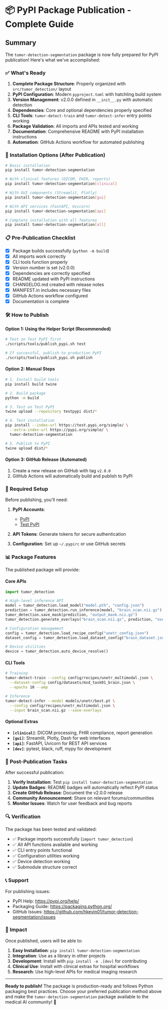 # 📦 PyPI Package Publication - Complete Guide

## Summary

The `tumor-detection-segmentation` package is now fully prepared for PyPI publication! Here's what we've accomplished:

### ✅ What's Ready

1. **Complete Package Structure**: Properly organized with `src/tumor_detection/` layout
2. **PyPI Configuration**: Modern `pyproject.toml` with hatchling build system
3. **Version Management**: v2.0.0 defined in `__init__.py` with automatic detection
4. **Dependencies**: Core and optional dependencies properly specified
5. **CLI Tools**: `tumor-detect-train` and `tumor-detect-infer` entry points working
6. **Package Validation**: All imports and APIs tested and working
7. **Documentation**: Comprehensive README with PyPI installation instructions
8. **Automation**: GitHub Actions workflow for automated publishing

### 🚀 Installation Options (After Publication)

```bash
# Basic installation
pip install tumor-detection-segmentation

# With clinical features (DICOM, FHIR, reports)
pip install tumor-detection-segmentation[clinical]

# With GUI components (Streamlit, Plotly)
pip install tumor-detection-segmentation[gui]

# With API services (FastAPI, Uvicorn)
pip install tumor-detection-segmentation[api]

# Complete installation with all features
pip install tumor-detection-segmentation[all]
```

### 📋 Pre-Publication Checklist

- [x] Package builds successfully (`python -m build`)
- [x] All imports work correctly
- [x] CLI tools function properly
- [x] Version number is set (v2.0.0)
- [x] Dependencies are correctly specified
- [x] README updated with PyPI instructions
- [x] CHANGELOG.md created with release notes
- [x] MANIFEST.in includes necessary files
- [x] GitHub Actions workflow configured
- [x] Documentation is complete

### 🛠️ How to Publish

#### Option 1: Using the Helper Script (Recommended)

```bash
# Test on Test PyPI first
./scripts/tools/publish_pypi.sh test

# If successful, publish to production PyPI
./scripts/tools/publish_pypi.sh publish
```

#### Option 2: Manual Steps

```bash
# 1. Install build tools
pip install build twine

# 2. Build package
python -m build

# 3. Test on Test PyPI
twine upload --repository testpypi dist/*

# 4. Test installation
pip install --index-url https://test.pypi.org/simple/ \
  --extra-index-url https://pypi.org/simple/ \
  tumor-detection-segmentation

# 5. Publish to PyPI
twine upload dist/*
```

#### Option 3: GitHub Release (Automated)

1. Create a new release on GitHub with tag `v2.0.0`
2. GitHub Actions will automatically build and publish to PyPI

### 🔧 Required Setup

Before publishing, you'll need:

1. **PyPI Accounts**:
   - [PyPI](https://pypi.org/account/register/)
   - [Test PyPI](https://test.pypi.org/account/register/)

2. **API Tokens**: Generate tokens for secure authentication

3. **Configuration**: Set up `~/.pypirc` or use GitHub secrets

### 📊 Package Features

The published package will provide:

#### Core APIs
```python
import tumor_detection

# High-level inference API
model = tumor_detection.load_model("model.pth", "config.json")
prediction = tumor_detection.run_inference(model, "brain_scan.nii.gz")
tumor_detection.save_mask(prediction, "output_mask.nii.gz")
tumor_detection.generate_overlays("brain_scan.nii.gz", prediction, "overlay.png")

# Configuration management
config = tumor_detection.load_recipe_config("unetr_config.json")
dataset_config = tumor_detection.load_dataset_config("brain_dataset.json")

# Device utilities
device = tumor_detection.auto_device_resolve()
```

#### CLI Tools
```bash
# Training
tumor-detect-train --config config/recipes/unetr_multimodal.json \
  --dataset-config config/datasets/msd_task01_brain.json \
  --epochs 10 --amp

# Inference
tumor-detect-infer --model models/unetr/best.pt \
  --config config/recipes/unetr_multimodal.json \
  --input brain_scan.nii.gz --save-overlays
```

#### Optional Extras

- **`[clinical]`**: DICOM processing, FHIR compliance, report generation
- **`[gui]`**: Streamlit, Plotly, Dash for web interfaces
- **`[api]`**: FastAPI, Uvicorn for REST API services
- **`[dev]`**: pytest, black, ruff, mypy for development

### 🎯 Post-Publication Tasks

After successful publication:

1. **Verify Installation**: Test `pip install tumor-detection-segmentation`
2. **Update Badges**: README badges will automatically reflect PyPI status
3. **Create GitHub Release**: Document the v2.0.0 release
4. **Community Announcement**: Share on relevant forums/communities
5. **Monitor Issues**: Watch for user feedback and bug reports

### 🔍 Verification

The package has been tested and validated:

- ✅ Package imports successfully (`import tumor_detection`)
- ✅ All API functions available and working
- ✅ CLI entry points functional
- ✅ Configuration utilities working
- ✅ Device detection working
- ✅ Submodule structure correct

### 📞 Support

For publishing issues:
- PyPI Help: https://pypi.org/help/
- Packaging Guide: https://packaging.python.org/
- GitHub Issues: https://github.com/hkevin01/tumor-detection-segmentation/issues

### 🎉 Impact

Once published, users will be able to:

1. **Easy Installation**: `pip install tumor-detection-segmentation`
2. **Integration**: Use as a library in other projects
3. **Development**: Install with `pip install -e .[dev]` for contributing
4. **Clinical Use**: Install with clinical extras for hospital workflows
5. **Research**: Use high-level APIs for medical imaging research

---

**Ready to publish!** The package is production-ready and follows Python packaging best practices. Choose your preferred publication method above and make the `tumor-detection-segmentation` package available to the medical AI community! 🚀

